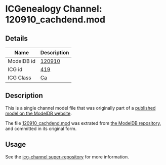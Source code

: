 # ICGenealogy Channel: 120910\_cachdend.mod

## Details

Name | Description
---- | -----------
ModelDB id | [120910](http://senselab.med.yale.edu/ModelDB/ShowModel.cshtml?model=120910)
ICG id | [419](http://icg.neurotheory.ox.ac.uk/channels/3/419)
ICG Class | [Ca](http://icg.neurotheory.ox.ac.uk/channels/3)

## Description

This is a single channel model file that was originally part of a [published model on the ModelDB website](http://senselab.med.yale.edu/mModelDB/ShowModel.cshtml?model=120910).

The file [120910\_cachdend.mod](120910_cachdend.mod) was extrated from [the ModelDB repository](http://senselab.med.yale.edu/ModelDB/ShowModel.cshtml?model=120910), and committed in its original form.

## Usage

See the [icg-channel super-repository](https://github.com/icgenealogy/icg-channels) for more information.